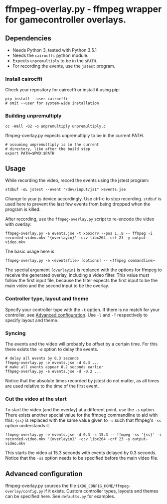 ffmpeg-overlay.py - ffmpeg wrapper for gamecontroller overlays.
===============================================================

## Dependencies

- Needs Python 3, tested with Python 3.5.1
- Needs the `cairocffi` python module.
- Expects `unpremultiply` to be in the `$PATH`.
- For recording the events, use the `jstest` program.

### Install cairocffi

Check your repository for cairocffi or install it using pip:

    pip install --user cairocffi
    # omit --user for system-wide installation

### Building unpremultiply

    cc -Wall -O2 -o unpremultiply unpremultiply.c

ffmpeg-overlay.py expects unpremultiply to be in the current PATH.

    # assuming unpremultiply is in the current
    # directory, like after the build step
    export PATH=$PWD:$PATH

## Usage

While recording the video, record the events using the jstest program:

    stdbuf -oL jstest --event "/dev/input/js1" >events.jse

Change to your js device accordingly. Use ctrl-c to stop recording.
`stdbuf` is used here to prevent the last few events from being dropped
when the program is killed.

After recording, use the `ffmpeg-overlay.py` script to re-encode the video with overlay:

    ffmpeg-overlay.py -e events.jse -t xboxdrv --pos 1,.8 -- ffmpeg -i recorded-video.mkv '{overlayin}' -c:v libx264 -crf 23 -y output-video.mkv

The basic usage here is

    ffmpeg-overlay.py -e <eventsfile> [options] -- <ffmpeg commandline>

The special argument `{overlayin}` is replaced with the options for ffmpeg to
receive the generated overlay, including a video filter. This value must follow
the first input file, because the filter expects the first input to be the main video
and the second input to be the overlay.

### Controller type, layout and theme

Specify your controller type with the `-t` option. If there is no match for
your controller, see [Advanced configuration](#advanced-configuration).
Use `-l` and `-T` respectively to specify layout and theme.

### Syncing

The events and the video will probably be offset by a certain time.
For this there exists the `-d` option to delay the events.

    # delay all events by 0.3 seconds
    ffmpeg-overlay.py -e events.jse -d 0.3 ...
    # make all events appear 0.2 seconds earlier
    ffmpeg-overlay.py -e events.jse -d -0.2 ...

Notice that the absolute times recorded by jstest do not matter, as all times
are used relative to the time of the first event.

### Cut the video at the start

To start the video (and the overlay) at a different point, use the `-s` option.
There exists another special value for the ffmpeg commandline to aid with this:
`{ss}` is replaced with the same value given to `-s` such that ffmpeg's `-ss`
option understands it.

    ffmpeg-overlay.py -e events.jse -d 0.3 -s 15.3 -- ffmpeg -ss '{ss}' -i recorded-video.mkv '{overlayin}' -c:v libx264 -crf 23 -y output-video.mkv

This starts the video at 15.3 seconds with events delayed by 0.3 seconds.
Notice that the `-ss` option needs to be specified before the main video file.

## Advanced configuration

ffmpeg-overlay.py sources the file `$XDG_CONFIG_HOME/ffmpeg-overlay/config.py`
if it exists. Custom controller types, layouts and themes can be specified
here. See `defaults.py` for examples.
